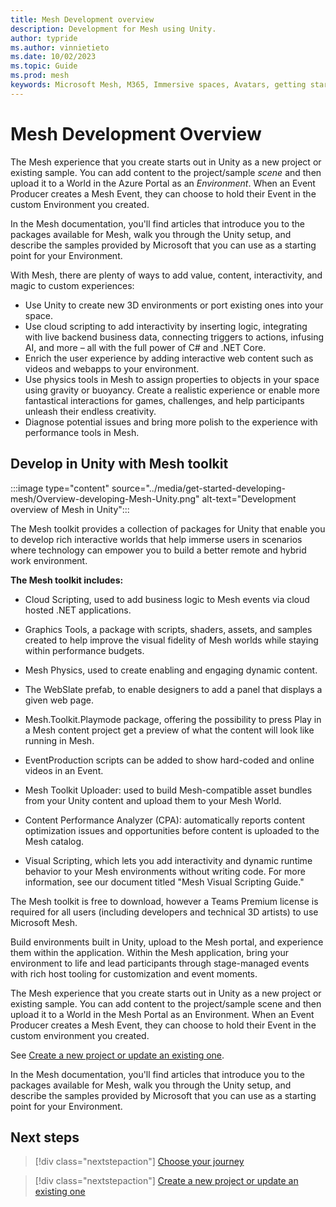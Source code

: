 ```yaml
---
title: Mesh Development overview
description: Development for Mesh using Unity.
author: typride
ms.author: vinnietieto
ms.date: 10/02/2023
ms.topic: Guide
ms.prod: mesh
keywords: Microsoft Mesh, M365, Immersive spaces, Avatars, getting started, documentation, features
---
```


# Mesh Development Overview

The Mesh experience that you create starts out in Unity as a new project or existing sample. You can add content to the project/sample *scene* and then upload it to a World in the Azure Portal as an *Environment*. When an Event Producer creates a Mesh Event, they can choose to hold their Event in the custom Environment you created.

In the Mesh documentation, you'll find articles that introduce you to the packages available for Mesh, walk you through the Unity setup, and describe the samples provided by Microsoft that you can use as a starting point for your Environment.

With Mesh, there are plenty of ways to add value, content, interactivity, and magic to custom experiences:

* Use Unity to create new 3D environments or port existing ones into your space.
* Use cloud scripting to add interactivity by inserting logic, integrating with live backend business data, connecting triggers to actions, infusing AI, and more – all with the full power of C# and .NET Core.
* Enrich the user experience by adding interactive web content such as videos and webapps to your environment.
* Use physics tools in Mesh to assign properties to objects in your space using gravity or buoyancy. Create a realistic experience or enable more fantastical interactions for games, challenges, and help participants unleash their endless creativity.
* Diagnose potential issues and bring more polish to the experience with performance tools in Mesh.

## Develop in Unity with Mesh toolkit

:::image type="content" source="../media/get-started-developing-mesh/Overview-developing-Mesh-Unity.png" alt-text="Development overview of Mesh in Unity":::

The Mesh toolkit provides a collection of packages for Unity that enable you to develop rich interactive worlds that help immerse users in scenarios where technology can empower you to build a better remote and hybrid work environment.

**The Mesh toolkit includes:**

* Cloud Scripting, used to add business logic to Mesh events via cloud hosted .NET applications.

* Graphics Tools, a package with scripts, shaders, assets, and samples created to help improve the visual fidelity of Mesh worlds while staying within performance budgets.

* Mesh Physics, used to create enabling and engaging dynamic content.

* The WebSlate prefab, to enable designers to add a panel that displays a given web page.

* Mesh.Toolkit.Playmode package, offering the possibility to press Play in a Mesh content project get a preview of what the content will look like running in Mesh.

* EventProduction scripts can be added to show hard-coded and online videos in an Event.

* Mesh Toolkit Uploader: used to build Mesh-compatible asset bundles from your Unity content and upload them to your Mesh World.

* Content Performance Analyzer (CPA): automatically reports content optimization issues and opportunities before content is uploaded to the Mesh catalog.

* Visual Scripting, which lets you add interactivity and dynamic runtime behavior to your Mesh environments without writing code. For more information, see our document titled "Mesh Visual Scripting Guide."

The Mesh toolkit is free to download, however a Teams Premium license is required for all users (including developers and technical 3D artists) to use Microsoft Mesh.

Build environments built in Unity, upload to the Mesh portal, and experience them within the application. Within the Mesh application, bring your environment to life and lead participants through stage-managed events with rich host tooling for customization and event moments.

The Mesh experience that you create starts out in Unity as a new project or existing sample. You can add content to the project/sample scene and then upload it to a World in the Mesh Portal as an Environment. When an Event Producer creates a Mesh Event, they can choose to hold their Event in the custom environment you created.

See [Create a new project or update an existing one](build-your-basic-environment/create-a-new-project-or-update.md).

In the Mesh documentation, you'll find articles that introduce you to the packages available for Mesh, walk you through the Unity setup, and describe the samples provided by Microsoft that you can use as a starting point for your Environment.

## Next steps

   > [!div class="nextstepaction"]
   > [Choose your journey](getting-started/choose-your-journey.md)

   > [!div class="nextstepaction"]
   > [Create a new project or update an existing one](build-your-basic-environment/create-a-new-project-or-update.md)
